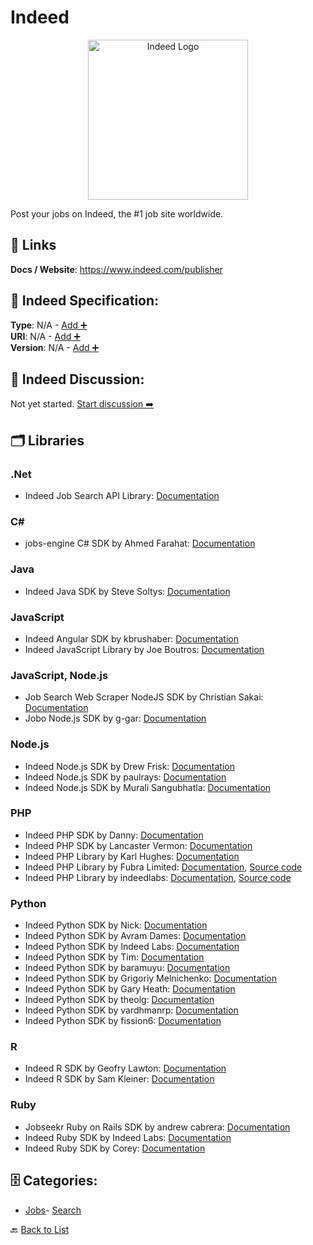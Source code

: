 # Indeed
<p align="center">
    <img width="256" src="https://raw.githubusercontent.com/apis-list/apis-list/main/apis/indeed/logo_256x256.png" alt="Indeed Logo"/>
</p>
Post your jobs on Indeed, the #1 job site worldwide.

##  🔗 Links
**Docs / Website**: https://www.indeed.com/publisher

## 🧬 Indeed Specification:
**Type**: N/A - [Add ➕](https://github.com/apis-list/apis-list/edit/main/apis.yaml#L10164)  
**URI**: N/A - [Add ➕](https://github.com/apis-list/apis-list/edit/main/apis.yaml#L10164)  
**Version**: N/A - [Add ➕](https://github.com/apis-list/apis-list/edit/main/apis.yaml#L10164)

## 💬 Indeed Discussion:
Not yet started. [Start discussion ➡️](https://github.com/apis-list/apis-list/discussions/new)

## 🗂️ Libraries
### .Net
- Indeed Job Search API Library: [Documentation](https://indeed.codeplex.com/)
### C#
- jobs-engine C# SDK by Ahmed Farahat: [Documentation](https://github.com/farahat80/jobs-engine)
### Java
- Indeed Java SDK by Steve Soltys: [Documentation](https://github.com/stevesoltys/indeed)
### JavaScript
- Indeed Angular SDK by kbrushaber: [Documentation](https://github.com/kbrushaber/indeed-api)
- Indeed JavaScript Library by Joe Boutros: [Documentation](https://github.com/indeedlabs/indeed-js)
### JavaScript, Node.js
- Job Search Web Scraper NodeJS SDK by Christian Sakai: [Documentation](https://github.com/christiansakai/job-search)
- Jobo Node.js SDK by g-gar: [Documentation](https://github.com/g-gar/jobo)
### Node.js
- Indeed Node.js SDK by Drew Frisk: [Documentation](https://github.com/keannan5390/Node-Indeed-API)
- Indeed Node.js SDK by paulrays: [Documentation](https://github.com/paulrays/indeed-jobs-api)
- Indeed Node.js SDK by Murali Sangubhatla: [Documentation](https://github.com/muralisa/indeed-jobs)
### PHP
- Indeed PHP SDK by Danny: [Documentation](https://github.com/dfan001/Job-Skill-Search)
- Indeed PHP SDK by Lancaster Vermon: [Documentation](https://github.com/lanceveru/indeed-api)
-  Indeed PHP Library by Karl Hughes: [Documentation](https://github.com/JobBrander/jobs-indeed)
- Indeed PHP Library by Fubra Limited: [Documentation](https://github.com/fubralimited/indeed-api), [Source code](https://github.com/fubralimited/indeed-api/blob/master/indeed-api.php)
- Indeed PHP Library by indeedlabs: [Documentation](https://github.com/indeedlabs/indeed-php/blob/master/README.md), [Source code](https://github.com/indeedlabs/indeed-php)
### Python
- Indeed Python SDK by Nick: [Documentation](https://github.com/nfmcclure/Job_Prevalence)
- Indeed Python SDK by Avram Dames: [Documentation](https://github.com/aviDms/indeed_api)
- Indeed Python SDK by Indeed Labs: [Documentation](https://github.com/indeedlabs/indeed-python)
- Indeed Python SDK by Tim: [Documentation](https://github.com/timsternation/Indeed_Job_Analysis)
- Indeed Python SDK by baramuyu: [Documentation](https://github.com/baramuyu/indeed_api_crawler)
- Indeed Python SDK by Grigoriy Melnichenko: [Documentation](https://github.com/GriMel/indeed-python-api)
- Indeed Python SDK by Gary Heath: [Documentation](https://github.com/GaryHeath/indeed-jobs)
- Indeed Python SDK by theolg: [Documentation](https://github.com/theolg/indeed_api)
- Indeed Python SDK by vardhmanrp: [Documentation](https://github.com/vardhmanrp/Indeed-Xml-Web-API)
- Indeed Python SDK by fission6: [Documentation](https://github.com/fission6/python-indeed)
### R
- Indeed R SDK by Geofry Lawton: [Documentation](https://github.com/TheGeoLawton/IndeedR)
- Indeed R SDK by Sam Kleiner: [Documentation](https://github.com/StoicPerlman/GigMapr-R)
### Ruby
- Jobseekr Ruby on Rails SDK by andrew cabrera: [Documentation](https://github.com/n-drw/jobseekr)
- Indeed Ruby SDK by Indeed Labs: [Documentation](https://github.com/indeedlabs/indeed-ruby)
- Indeed Ruby SDK by Corey: [Documentation](https://github.com/c1505/indeed-api)


## 🗄️ Categories:
- [Jobs](https://github.com/apis-list/apis-list#jobs-)- [Search](https://github.com/apis-list/apis-list#search-)

🔙  [Back to List](https://github.com/apis-list/apis-list)
